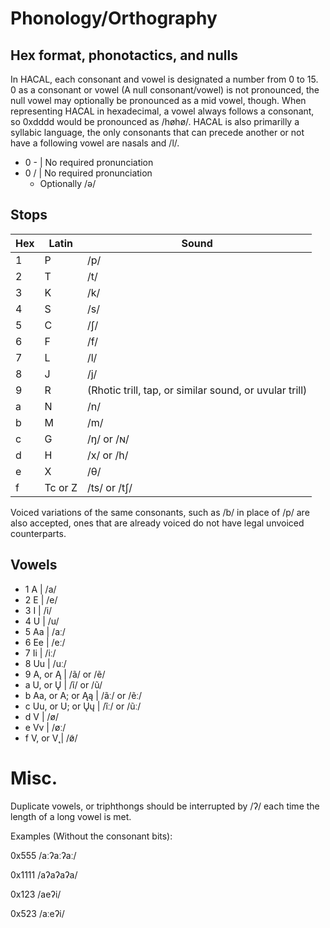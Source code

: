 # Phonology/Orthography

## Hex format, phonotactics, and nulls
In HACAL, each consonant and vowel is designated a number from 0 to 15. 0 as a consonant or vowel (A null consonant/vowel) is not pronounced, the null vowel may optionally be pronounced as a mid vowel, though. When representing HACAL in hexadecimal, a vowel always follows a consonant, so 0xdddd would be pronounced as /høhø/. HACAL is also primarilly a syllabic language, the only consonants that can precede another or not have a following vowel are nasals and /l/.
- 0 - | No required pronunciation
- 0 / | No required pronunciation
	- Optionally /ə/

## Stops
Hex | Latin   | Sound
--- | ------- | ------------------------------------------------------
1   | P       | /p/
2   | T       | /t/
3   | K       | /k/
4   | S       | /s/
5   | C       | /ʃ/
6   | F       | /f/
7   | L       | /l/
8   | J       | /j/
9   | R       | (Rhotic trill, tap, or similar sound, or uvular trill)
a   | N       | /n/
b   | M       | /m/
c   | G       | /ŋ/ or /ɴ/
d   | H       | /x/ or /h/
e   | X       | /θ/
f   | Tc or Z | /ts/ or /tʃ/

Voiced variations of the same consonants, such as /b/ in place of /p/ are also accepted, ones that are already voiced do not have legal unvoiced counterparts.

## Vowels
- 1 A | /a/
- 2 E | /e/
- 3 I | /i/
- 4 U | /u/
- 5 Aa | /aː/
- 6 Ee | /eː/
- 7 Ii | /iː/
- 8 Uu | /uː/
- 9 A, or Ą | /ã/ or /ẽ/
- a U, or Ų | /ĩ/ or /ũ/
- b Aa, or A; or Ąą | /ãː/ or /ẽː/
- c Uu, or U; or Ųų | /ĩː/ or /ũː/
- d V | /ø/
- e Vv | /øː/
- f V, or V̨ | /ø̃/

# Misc.
Duplicate vowels, or triphthongs should be interrupted by /ʔ/ each time the length of a long vowel is met.

Examples (Without the consonant bits):

0x555 /aːʔaːʔaː/

0x1111 /aʔaʔaʔa/

0x123 /aeʔi/

0x523 /aːeʔi/
